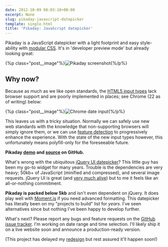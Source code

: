 ```yaml
---
date: 2012-10-09 08:03:10+00:00
excerpt: None
slug: pikaday-javascript-datepicker
template: single.html
title: 'Pikaday: JavaScript datepicker'
---
```


Pikaday is a JavaScript datepicker with a light footprint and easy style-ability with [modular CSS](http://dbushell.com/2012/04/23/modularity-and-style-guides/). It's in 'developer preview mode' but already looking great:

{%p class="post__image"%}![Pikaday screenshot](http://dbushell.com/wp-content/uploads/2012/10/pikaday.png){%/p%}




## Why now?


Because as much as we like open standards, the [HTML5 input types](http://www.quirksmode.org/html5/inputs.html) lack browser support and are poorly implemented in places; see Chrome (22 as of writing) below:

{%p class="post__image"%}![Chrome date input](http://dbushell.com/wp-content/uploads/2012/10/dateinput1.png){%/p%}

This leaves us with a tricky situation. Normally we can safely use new web standards with the knowledge that non-supporting browsers will simply ignore them, or we can use [feature detection](http://dbushell.com/2012/03/03/forget-about-browser-support/) to progressively enhance the experience. With the state of the new input types however, this unfortunately means polyfill-only for the foreseeable future.

**Pikaday [demo](http://dbushell.github.com/Pikaday/) and [source](https://github.com/dbushell/Pikaday) on GitHub.**

What's wrong with the ubiquitous [jQuery UI datepicker](http://jqueryui.com/datepicker/)? This little guy has been my go-to widget for many years. Trouble is the dependencies are very heavy; 50kb+ of JavaScript (minified and compressed), and several image requests. jQuery UI is great (and [very much alive](http://blog.jqueryui.com/2012/10/jquery-ui-1-9-0/)) but to me it feels like an all-or-nothing commitment.

**Pikaday is packed below 5kb** and isn't even dependent on jQuery. It does play well with [Moment.js](http://momentjs.com/) if you need advanced formatting. This datepicker has literally been on my "projects to build" list for _years_. I've seen alternatives since but nothing I've been happy to develop further.

What's next? Please report any bugs and feature requests on the [GitHub issue tracker](https://github.com/dbushell/Pikaday/issues). I'm working on date range and time selection. I'll likely ship it on a live website soon and announce a production-ready version.

(This project has delayed my [redesign](http://dbushell.com/2012/09/30/groundhog-day/) but rest assured it'll happen soon!)
